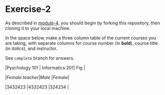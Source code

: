 # Exercise-2

As described in [module-4](https://github.com/INFO-201/m4-git-intro), you should begin by forking this repository, then cloning it to your local machine.

In the space below, make a three column table of the current courses you are taking, with separate columns for course number (in **bold**), course title (in _italics_), and instructor.

See `complete` branch for answers.

|Pyschology 101  | Informatics 201| Fig    |

|_Female teacher_|_Male_          |_Female_|

|3432423         |4332423         |324234  |
